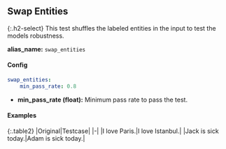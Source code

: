 
## Swap Entities

<div class="main-docs" markdown="1"><div class="h3-box" markdown="1">

{:.h2-select}
This test shuffles the labeled entities in the input to test the models robustness.

**alias_name:** `swap_entities`

</div><div class="h3-box" markdown="1">

#### Config
```yaml
swap_entities:
    min_pass_rate: 0.8
```
- **min_pass_rate (float):** Minimum pass rate to pass the test.

#### Examples

{:.table2}
|Original|Testcase|
|-|
|I love Paris.|I love Istanbul.|
|Jack is sick today.|Adam is sick today.|


</div></div>